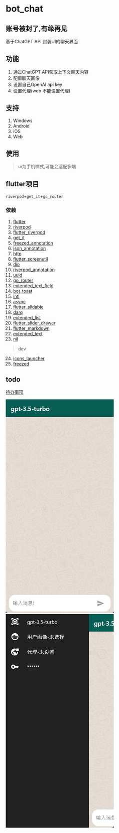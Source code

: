 # bot_chat

## 账号被封了,有缘再见  


基于ChatGPT API 封装UI的聊天界面    

## 功能  

 1. 通过ChatGPT API获取上下文聊天内容
 2. 配置聊天画像
 3. 设置自己OpenAI api key
 4. 设置代理(web 不能设置代理)  

## 支持  

1. Windows
2. Android
3. iOS
4. Web  

## 使用
> ui为手机样式,可能会适配多端


## flutter项目

`riverpod`+`get_it`+`go_router`
### 依赖

 1. [flutter](https://flutter.dev/)
 2. [riverpod](https://pub.dev/packages/riverpod)
 3. [flutter_riverpod](https://pub.dev/packages/flutter_riverpod)
 4. [get_it](https://pub.dev/packages/get_it)
 5. [freezed_annotation](https://pub.dev/packages/freezed_annotation)
 6. [json_annotation](https://pub.dev/packages/json_annotation)
 7. [http](https://pub.dev/packages/http)
 8. [flutter_screenutil](https://pub.dev/packages/flutter_screenutil)
 9. [dio](https://pub.dev/packages/dio)
 10. [riverpod_annotation](https://pub.dev/packages/riverpod_annotation)
 11. [uuid](https://pub.dev/packages/uuid)
 12. [go_router](https://pub.dev/packages/go_router)
 13. [extended_text_field](https://pub.dev/packages/extended_text_field)
 14. [bot_toast](https://pub.dev/packages/bot_toast)
 15. [intl](https://pub.dev/packages/intl)
 16. [async](https://pub.dev/packages/async)
 17. [flutter_slidable](https://pub.dev/packages/flutter_slidable)
 18. [darq](https://pub.dev/packages/darq)
 19. [extended_list](https://pub.dev/packages/extended_list)
 20. [flutter_slider_drawer](https://pub.dev/packages/flutter_slider_drawer)
 21. [flutter_markdown](https://pub.dev/packages/flutter_markdown)
 22. [extended_text](https://pub.dev/packages/extended_text)
 23. [nil](https://pub.dev/packages/nil)  

>  dev  

 24. [icons_launcher](https://pub.dev/packages/icons_launcher)
 25. [freezed](https://pub.dev/packages/freezed)



## todo 
[待办事项](https://turquoise-birch-d43.notion.site/for-Bot-Chat-2a7a2dc866fb43bd8d7772e7195cc227)

![main](snapshots/main.png) ![setting](snapshots/setting.png)

